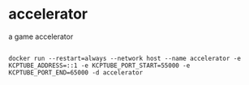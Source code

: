 # accelerator
a game accelerator


```shell

docker run --restart=always --network host --name accelerator -e KCPTUBE_ADDRESS=::1 -e KCPTUBE_PORT_START=55000 -e KCPTUBE_PORT_END=65000 -d accelerator

```
